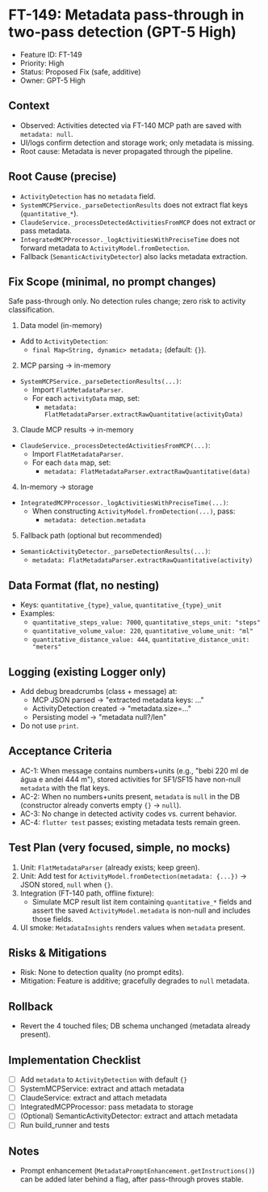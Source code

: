 # FT-149: Metadata pass-through in two-pass detection (GPT-5 High)

- Feature ID: FT-149
- Priority: High
- Status: Proposed Fix (safe, additive)
- Owner: GPT-5 High

## Context
- Observed: Activities detected via FT-140 MCP path are saved with `metadata: null`.
- UI/logs confirm detection and storage work; only metadata is missing.
- Root cause: Metadata is never propagated through the pipeline.

## Root Cause (precise)
- `ActivityDetection` has no `metadata` field.
- `SystemMCPService._parseDetectionResults` does not extract flat keys (`quantitative_*`).
- `ClaudeService._processDetectedActivitiesFromMCP` does not extract or pass metadata.
- `IntegratedMCPProcessor._logActivitiesWithPreciseTime` does not forward metadata to `ActivityModel.fromDetection`.
- Fallback (`SemanticActivityDetector`) also lacks metadata extraction.

## Fix Scope (minimal, no prompt changes)
Safe pass-through only. No detection rules change; zero risk to activity classification.

1) Data model (in-memory)
- Add to `ActivityDetection`:
  - `final Map<String, dynamic> metadata;` (default: `{}`).

2) MCP parsing → in-memory
- `SystemMCPService._parseDetectionResults(...)`:
  - Import `FlatMetadataParser`.
  - For each `activityData` map, set:
    - `metadata: FlatMetadataParser.extractRawQuantitative(activityData)`

3) Claude MCP results → in-memory
- `ClaudeService._processDetectedActivitiesFromMCP(...)`:
  - Import `FlatMetadataParser`.
  - For each `data` map, set:
    - `metadata: FlatMetadataParser.extractRawQuantitative(data)`

4) In-memory → storage
- `IntegratedMCPProcessor._logActivitiesWithPreciseTime(...)`:
  - When constructing `ActivityModel.fromDetection(...)`, pass:
    - `metadata: detection.metadata`

5) Fallback path (optional but recommended)
- `SemanticActivityDetector._parseDetectionResults(...)`:
  - `metadata: FlatMetadataParser.extractRawQuantitative(activity)`

## Data Format (flat, no nesting)
- Keys: `quantitative_{type}_value`, `quantitative_{type}_unit`
- Examples:
  - `quantitative_steps_value: 7000`, `quantitative_steps_unit: "steps"`
  - `quantitative_volume_value: 220`, `quantitative_volume_unit: "ml"`
  - `quantitative_distance_value: 444`, `quantitative_distance_unit: "meters"`

## Logging (existing Logger only)
- Add debug breadcrumbs (class + message) at:
  - MCP JSON parsed → "extracted metadata keys: ..."
  - ActivityDetection created → "metadata.size=..."
  - Persisting model → "metadata null?/len"
- Do not use `print`.

## Acceptance Criteria
- AC-1: When message contains numbers+units (e.g., "bebi 220 ml de água e andei 444 m"), stored activities for SF1/SF15 have non-null `metadata` with the flat keys.
- AC-2: When no numbers+units present, `metadata` is `null` in the DB (constructor already converts empty `{}` → `null`).
- AC-3: No change in detected activity codes vs. current behavior.
- AC-4: `flutter test` passes; existing metadata tests remain green.

## Test Plan (very focused, simple, no mocks)
1) Unit: `FlatMetadataParser` (already exists; keep green).
2) Unit: Add test for `ActivityModel.fromDetection(metadata: {...})` → JSON stored, `null` when `{}`.
3) Integration (FT-140 path, offline fixture):
   - Simulate MCP result list item containing `quantitative_*` fields and assert the saved `ActivityModel.metadata` is non-null and includes those fields.
4) UI smoke: `MetadataInsights` renders values when `metadata` present.

## Risks & Mitigations
- Risk: None to detection quality (no prompt edits).
- Mitigation: Feature is additive; gracefully degrades to `null` metadata.

## Rollback
- Revert the 4 touched files; DB schema unchanged (metadata already present).

## Implementation Checklist
- [ ] Add `metadata` to `ActivityDetection` with default `{}`
- [ ] SystemMCPService: extract and attach metadata
- [ ] ClaudeService: extract and attach metadata
- [ ] IntegratedMCPProcessor: pass metadata to storage
- [ ] (Optional) SemanticActivityDetector: extract and attach metadata
- [ ] Run build_runner and tests

## Notes
- Prompt enhancement (`MetadataPromptEnhancement.getInstructions()`) can be added later behind a flag, after pass-through proves stable.


